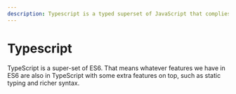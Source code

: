 ```yaml
---
description: Typescript is a typed superset of JavaScript that complies to plain JavaScript
---
```


# Typescript

TypeScript is a super-set of ES6. That means whatever features we have in ES6 are also in TypeScript with some extra features on top, such as static typing and richer syntax.

